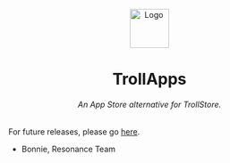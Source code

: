 <p align="center">
    <img src="https://raw.githubusercontent.com/TheResonanceTeam/TrollApps/main/assets/TrollAppsIcon.png" alt="Logo" width="70" height="70"></img>
</p>

<h1 align="center">TrollApps</h1>
<h6 align="center">An App Store alternative for TrollStore.</h6>

For future releases, please go <a href="https://github.com/TheResonanceTeam/TrollApps">here</a>.

- Bonnie, Resonance Team

